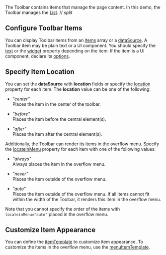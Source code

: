 The Toolbar contains items that manage the page content. In this demo, the Toolbar manages the [List](/Documentation/ApiReference/UI_Components/dxList/).
// _split_

## Configure Toolbar Items

You can display Toolbar items from an [items](/Documentation/ApiReference/UI_Components/dxToolbar/Configuration/items/) array or a [dataSource](/Documentation/ApiReference/UI_Components/dxToolbar/Configuration/#dataSource). A Toolbar item may be plain text or a UI component. You should specify the [text](/Documentation/ApiReference/UI_Components/dxToolbar/Configuration/items/#text) or the [widget](/Documentation/ApiReference/UI_Components/dxToolbar/Configuration/items/#widget) property depending on the item. If the item is a UI component, declare its [options](/Documentation/ApiReference/UI_Components/dxToolbar/Configuration/items/#options).

## Specify Item Location

You can set the **dataSource** with **location** fields or specify the [location](/Documentation/ApiReference/UI_Components/dxToolbar/Configuration/items/#location) property for each item. The **location** value can be one of the following:

- *"center"*  
 Places the item in the center of the toolbar.

- *"before"*  
 Places the item before the central element(s).

- *"after"*  
 Places the item after the central element(s).

Additionally, the Toolbar can render its items in the overflow menu. Specify the [locateInMenu](/Documentation/ApiReference/UI_Components/dxToolbar/Configuration/items/#locateInMenu) property for each item with one of the following values:

- *"always"*  
 Always places the item in the overflow menu.

- *"never"*  
 Places the item outside of the overflow menu.

- *"auto"*  
 Places the item outside of the overflow menu. If all items cannot fit within the width of the Toolbar, it renders this item in the overflow menu.

Note that you cannot specify the order of the items with `locateinMenu="auto"` placed in the overflow menu.

## Customize Item Appearance

You can define the [itemTemplate](/Documentation/ApiReference/UI_Components/dxToolbar/Configuration/#itemTemplate) to customize item appearance. To customize the items in the overflow menu, use the [menuItemTemplate](/Documentation/ApiReference/UI_Components/dxToolbar/Configuration/items/#menuItemTemplate).